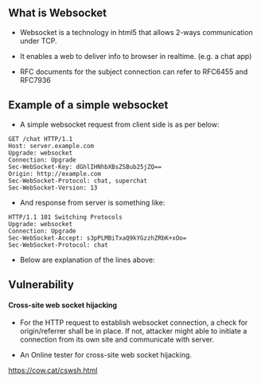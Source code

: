 ## What is Websocket

- Websocket is a technology in html5 that allows 2-ways communication under TCP.

- It enables a web to deliver info to browser in realtime. (e.g. a chat app)

- RFC documents for the subject connection can refer to RFC6455 and RFC7936


## Example of a simple websocket

- A simple websocket request from client side is as per below:

```
GET /chat HTTP/1.1
Host: server.example.com
Upgrade: websocket
Connection: Upgrade
Sec-WebSocket-Key: dGhlIHNhbXBsZSBub25jZQ==
Origin: http://example.com
Sec-WebSocket-Protocol: chat, superchat
Sec-WebSocket-Version: 13
```
- And response from server is something like:

```
HTTP/1.1 101 Switching Protocols
Upgrade: websocket
Connection: Upgrade
Sec-WebSocket-Accept: s3pPLMBiTxaQ9kYGzzhZRbK+xOo=
Sec-WebSocket-Protocol: chat
```

- Below are explanation of the lines above:

## Vulnerability

#### Cross-site web socket hijacking

- For the HTTP request to establish websocket connection, a check for origin/referrer shall be in place. If not, attacker might able to initiate a connection from its own site and communicate with server. 

- An Online tester for cross-site web socket hijacking.

https://cow.cat/cswsh.html

